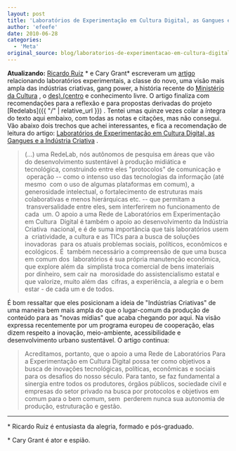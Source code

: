 ```yaml
---
layout: post
title: 'Laboratórios de Experimentação em Cultura Digital, as Gangues e a Indústria Criativa'
author: 'efeefe'
date: 2010-06-28
categories:
  - 'Meta'
original_source: blog/laboratorios-de-experimentacao-em-cultura-digital-gangues-e-industria-criativa.html
---
```


**Atualizando:** [Ricardo Ruiz](http://www.culturadigital.br/ruiz/) \* e Cary Grant\* escreveram um [artigo](http://www.culturadigital.br/ruiz/2010/06/28/laboratorios-de-experimentacao-em-cultura-digital-as-gangues-e-a-industria-criativa/) relacionando laboratórios experimentais, a classe do novo, uma visão mais ampla das indústrias criativas, gang power, a história recente do [Ministério da Cultura](http://cultura.gov.br/) , o [des).(centro](http://pub.descentro.org/) e conhecimento livre. O artigo finaliza com recomendações para a reflexão e para propostas derivadas do projeto [Redelabs]({{ "/" | relative_url }}) . Tentei umas quinze vezes colar a íntegra do texto aqui embaixo, com todas as notas e citações, mas não consegui. Vão abaixo dois trechos que achei interessantes, e fica a recomendação de leitura do artigo: [Laboratórios de Experimentação em Cultura Digital, as Gangues e a Indústria Criativa](http://www.culturadigital.br/ruiz/2010/06/28/laboratorios-de-experimentacao-em-cultura-digital-as-gangues-e-a-industria-criativa/) .

> (\...) uma RedeLab, nós autônomos de pesquisa em áreas que vão do desenvolvimento sustentável à produção midiática e tecnológica, construindo entre eles "protocolos" de comunicação e  operação -- como o intenso uso das tecnologias da informação (até mesmo  com o uso de algumas plataformas em comum), a generosidade intelectual, o fortalecimento de estruturas mais colaborativas e menos hierárquicas etc. -- que permitam a  transversalidade entre eles, sem interferirem no funcionamento de cada  um. O apoio a uma Rede de Laboratórios em Experimentação em Cultura  Digital é também o apoio ao desenvolvimento da Indústria Criativa  nacional, e é de suma importância que tais laboratórios usem a  criatividade, a cultura e as TICs para a busca de soluções inovadoras  para os atuais problemas sociais, políticos, econômicos e ecológicos. É  também necessário a compreensão de que uma busca em comum dos  laboratórios é sua própria manutenção econômica, que explore além da  simplista troca comercial de bens imateriais por dinheiro, sem cair na  morosidade do assistencialismo estatal e que valorize, muito além das  cifras, a experiência, a alegria e o bem estar - de cada um e de todos.

É bom ressaltar que eles posicionam a ideia de \"Indústrias Criativas\" de uma maneira bem mais ampla do que o lugar-comum da produção de conteúdo para as \"novas mídias\" que acaba chegando por aqui. Na visão expressa recentemente por um programa europeu de cooperação, elas dizem respeito a inovação, meio-ambiente, acessibilidade e desenvolvimento urbano sustentável. O artigo continua:

> Acreditamos, portanto, que o apoio a uma Rede de Laboratórios Para a Experimentação em Cultura Digital possa ter como objetivos a busca de inovações tecnológicas, políticas, econômicas e sociais para os desafios do nosso século. Para tanto, se faz fundamental a sinergia entre todos os produtores, órgãos públicos, sociedade civil e empresas do setor privado na busca por protocolos e objetivos em comum para o bem comum, sem  perderem nunca sua autonomia de produção, estruturação e gestão.

---

\* Ricardo Ruiz é entusiasta da alegria, formado e pós-graduado.

\* Cary Grant é ator e espião.
